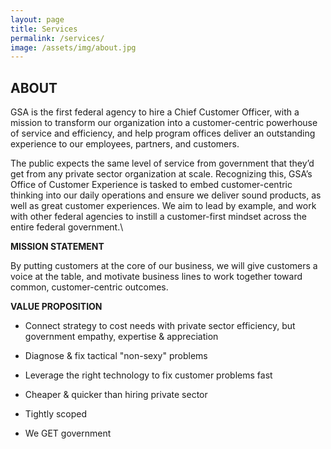 ```yaml
---
layout: page
title: Services
permalink: /services/
image: /assets/img/about.jpg
---
```

## ABOUT

GSA is the first federal agency to hire a Chief Customer Officer, with a mission to transform our organization into a customer-centric powerhouse of service and efficiency, and help program offices deliver an outstanding experience to our employees, partners, and customers.

The public expects the same level of service from government that they’d get from any private sector organization at scale. Recognizing this, GSA’s Office of Customer Experience is tasked to embed customer-centric thinking into our daily operations and ensure we deliver sound products, as well as great customer experiences. We aim to lead by example, and work with other federal agencies to instill a customer-first mindset across the entire federal government.\

**MISSION STATEMENT**

By putting customers at the core of our business, we will give customers a voice at the table, and motivate business lines to work together toward common, customer-centric outcomes.

**VALUE PROPOSITION**

* Connect strategy to cost needs with private sector efficiency, but government empathy, expertise & appreciation

* Diagnose & fix tactical "non-sexy" problems

* Leverage the right technology to fix customer problems fast

* Cheaper & quicker than hiring private sector

* Tightly scoped

* We GET government